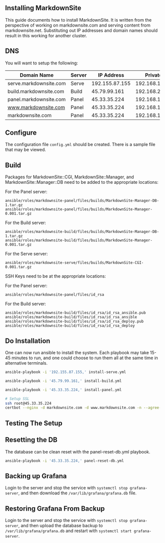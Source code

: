 ## Installing MarkdownSite

This guide documents how to install MarkdownSite.  It is written from the perspective of working on markdownsite.com and serving content from markdownsite.net.  Substituting out IP addresses and domain names should result in this working for another cluster.

## DNS

You will want to setup the following:

| Domain Name            | Server | IP Address     | Private IP      |
| ---------------------- | ------ | -------------- | --------------- |
| serve.markdownsite.com | Serve  | 192.155.87.155 | 192.168.143.35  |
| build.markdownsite.com | Build  | 45.79.99.161   | 192.168.212.133 |
| panel.markdownsite.com | Panel  | 45.33.35.224   | 192.168.192.220 |
| www.markdownsite.com   | Panel  | 45.33.35.224   | 192.168.192.220 |
| markdownsite.com       | Panel  | 45.33.35.224   | 192.168.192.220 |

## Configure

The configuration file `config.yml` should be created.  There is a sample file that may be viewed.

## Build

Packages for MarkdownSite::CGI, MarkdownSite::Manager, and MarkdownSite::Manager::DB need to be added to the appropriate locations:

For the Panel server:
```
ansible/roles/markdownsite-panel/files/builds/MarkdownSite-Manager-DB-1.tar.gz
ansible/roles/markdownsite-panel/files/builds/MarkdownSite-Manager-0.001.tar.gz
```

For the Build server:
```
ansible/roles/markdownsite-build/files/builds/MarkdownSite-Manager-DB-1.tar.gz
ansible/roles/markdownsite-build/files/builds/MarkdownSite-Manager-0.001.tar.gz
```

For the Serve server:
```
ansible/roles/markdownsite-serve/files/builds/MarkdownSite-CGI-0.001.tar.gz
```

SSH Keys need to be at the appropriate locations:

For the Panel server:
```
ansible/roles/markdownsite-panel/files/id_rsa
```

For the Build server:
```
ansible/roles/markdownsite-build/files/id_rsa/id_rsa_ansible.pub
ansible/roles/markdownsite-build/files/id_rsa/id_rsa_ansible
ansible/roles/markdownsite-build/files/id_rsa/id_rsa_deploy.pub
ansible/roles/markdownsite-build/files/id_rsa/id_rsa_deploy
```

## Do Installation

One can now run ansible to install the system.  Each playbook may take 15-45 minutes to run, and one could choose to run them all at the same time in alternative terminals.


```bash
ansible-playbook -i '192.155.87.155,' install-serve.yml
```

```bash
ansible-playbook -i '45.79.99.161,' install-build.yml
```

```bash
ansible-playbook -i '45.33.35.224,' install-panel.yml

# Setup SSL
ssh root@45.33.35.224
certbot --nginx -d markdownsite.com -d www.markdownsite.com -n --agree-tos --email 
```




## Testing The Setup


## Resetting the DB

The database can be clean reset with the panel-reset-db.yml playbook.

```bash
ansible-playbook -i '45.33.35.224,' panel-reset-db.yml
```

## Backing up Grafana

Login to the server and stop the service with `systemctl stop grafana-server`, and then download the `/var/lib/grafana/grafana.db` file.

## Restoring Grafana From Backup


Login to the server and stop the service with `systemctl stop grafana-server`, and then upload the database backup to `/var/lib/grafana/grafana.db` and restart with `systemctl start grafana-server`.

